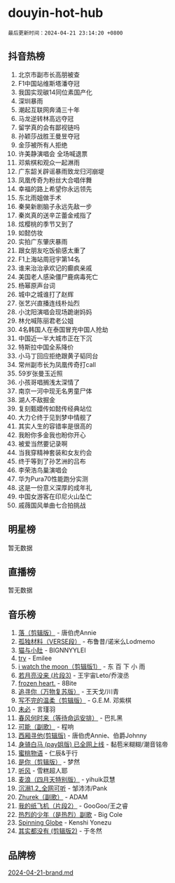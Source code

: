 # douyin-hot-hub

`最后更新时间：2024-04-21 23:14:20 +0800`

## 抖音热榜

1. 北京市副市长高朋被查
1. F1中国站维斯塔潘夺冠
1. 我国实现碳14同位素国产化
1. 深圳暴雨
1. 潮起互联网奔涌三十年
1. 马龙逆转林高远夺冠
1. 留学真的会有鄙视链吗
1. 孙颖莎战胜王曼昱夺冠
1. 金莎被所有人拒绝
1. 许美静演唱会 全场喊退票
1. 邓紫棋和观众一起淋雨
1. 广东韶关辟谣暴雨致龙归河崩堤
1. 凤凰传奇为粉丝大合唱伴舞
1. 幸福的路上希望你永远领先
1. 东北雨姐做手术
1. 秦昊新剧脑子永远先敌一步
1. 秦岚真的送辛芷蕾金戒指了
1. 炫樱桃的季节又到了
1. 如懿仿妆
1. 实拍广东肇庆暴雨
1. 跟女朋友吃饭偷感太重了
1. F1上海站周冠宇第14名
1. 谁来治治承欢记的癫疯亲戚
1. 美国老人感染僵尸鹿病毒死亡
1. 杨幂原声台词
1. 城中之城谁打了赵辉
1. 张艺兴直播连线朴灿烈
1. 小沈阳演唱会现场跪谢妈妈
1. 林允喊陈丽君老公姐
1. 4名韩国人在泰国冒充中国人抢劫
1. 中国近一半大城市正在下沉
1. 特斯拉中国全系降价
1. 小马丁回应拒绝跟黄子韬同台
1. 常州副市长为凤凰传奇打call
1. 59岁张曼玉近照
1. 小孩哥唱搁浅太深情了
1. 南京一河中现无名男童尸体
1. 湖人不敌掘金
1. 复刻甄嬛传如懿传经典站位
1. 大力仑终于见到梦中情舰了
1. 其实人生的容错率是很高的
1. 我盼你多金我也盼你开心
1. 被爱当然要记录啊
1. 当我穿精神套装和女友约会
1. 终于等到了孙艺洲的吕布
1. 李荣浩鸟巢演唱会
1. 华为Pura70性能跑分实测
1. 这是一份意义深厚的成年礼
1. 中国女游客在印尼火山坠亡
1. 戚薇国风单曲七合拍挑战

## 明星榜

暂无数据

## 直播榜

暂无数据

## 音乐榜

1. [落（剪辑版）](https://sf5-hl-cdn-tos.douyinstatic.com/obj/tos-cn-ve-2774/o0h6HvN1BBbli9LtU3i5fQIleBQMF5Cg4TZmmC) - 唐伯虎Annie
1. [孤独材料（VERSE段）](https://sf5-hl-cdn-tos.douyinstatic.com/obj/tos-cn-ve-2774/ocX7glDNHYlwFeYrGQfBZoThtvPWy8tCCEBGKQ) - 布鲁昔/诺米么Lodmemo
1. [猫与小肚](https://sf5-hl-cdn-tos.douyinstatic.com/obj/tos-cn-ve-2774/osZeoClMECgK8DYl6VebABgbchEtPYQjZEnRtd) - BIGNNYYLEI
1. [try](https://sf5-hl-cdn-tos.douyinstatic.com/obj/tos-cn-ve-2774/oMCYLreazYIFEgVb1vQdrJnJTbe8DDfiCA6gKw) - Emilee
1. [i watch the moon（剪辑版1）](https://sf3-cdn-tos.douyinstatic.com/obj/tos-cn-ve-2774/o0I9mSChzHZANMJIEBfkCQzzg6N5WAcVtqft9P) - 东 百 下 小 雨
1. [若月亮没来 (片段3)](https://sf5-hl-cdn-tos.douyinstatic.com/obj/tos-cn-ve-2774/okfyEUsGW1B1ovJi5JiN9IjvAT2lMwA054GoEB) - 王宇宙Leto/乔浚丞
1. [frozen heart.](https://sf27-cdn-tos.douyinstatic.com/obj/tos-cn-ve-2774/oIIWJfyjIACZA9zQMtnJ6hQQhFC4vhCupoRBsO) - 8Bite
1. [追寻你（万物复苏版）](https://sf3-cdn-tos.douyinstatic.com/obj/tos-cn-ve-2774/oYeAZJsbjIDit9APmBg8u6uDUQnHmoCf3gbo74) - 王天戈/川青
1. [写不完的温柔（剪辑版）](https://sf5-hl-cdn-tos.douyinstatic.com/obj/tos-cn-ve-2774/oYBzzZQJ233GfwkemJJffAIWgeIYrjZfWhHTcG) - G.E.M. 邓紫棋
1. [未必](https://sf5-hl-cdn-tos.douyinstatic.com/obj/tos-cn-ve-2774/ogntQMFnKQDZUgTCYuJgfLEtleYZZFxBQqhhFB) - 言瑾羽
1. [春风何时来（等待命运安排）](https://sf3-cdn-tos.douyinstatic.com/obj/tos-cn-ve-2774/oICBNbD3gelMfB4WgiD1KI2jQtXZE2FgHLwtsl) - 巴扎黑
1. [可能（副歌）](https://sf5-hl-cdn-tos.douyinstatic.com/obj/tos-cn-ve-2774/cde1731888894259b333569393c2fb51) - 程响
1. [西厢寻他(剪辑版)](https://sf3-cdn-tos.douyinstatic.com/obj/tos-cn-ve-2774/oUsAVfAQKlRNxEv5qxvIB8o5qmIWUcXbzJKJhw) - 唐伯虎Annie、伯爵Johnny
1. [身骑白马 (pay姐版) 已全网上线](https://sf27-cdn-tos.douyinstatic.com/obj/tos-cn-ve-2774/oQLO5ZgLsFkaDhdIIveF2zUCgfweY0gWaH4AQG) - 黏苞米糊糊/潮音铭帝
1. [蜜桃物语](https://sf5-hl-cdn-tos.douyinstatic.com/obj/tos-cn-ve-2774/oIhOSCZtIACtYU4XQkngiW9kCBfVD1Fz9IYeqL) - 仁辰&于行
1. [是你（剪辑版）](https://sf5-hl-cdn-tos.douyinstatic.com/obj/tos-cn-ve-2774/46019dae783c4c969944217fe1cfafc4) - 梦然
1. [听风](https://sf6-cdn-tos.douyinstatic.com/obj/tos-cn-ve-2774/oAPa3yDDDIZygYzQdBemCAIngcCeEARgbQDtJC) - 雪糕超人耶
1. [麦浪（四月天特别版）](https://sf5-hl-cdn-tos.douyinstatic.com/obj/tos-cn-ve-2774/26f5501a6547411fa3fbedc592fed0ad) - yihuik苡慧
1. [沉溺1.2_全网可听](https://sf3-cdn-tos.douyinstatic.com/obj/tos-cn-ve-2774/ok2QoiBqsWAX9McZmWiI9gAB0EzwD4Xj6yfmtH) - 邹沛沛/Pank
1. [Zhurek（副歌）](https://sf5-hl-cdn-tos.douyinstatic.com/obj/tos-cn-ve-2774/ooQm8FBZQDlf0btEYgVpCcSCQfrdJGBEKZYBGS) - ADAM
1. [我的纸飞机（片段2）](https://sf5-hl-cdn-tos.douyinstatic.com/obj/tos-cn-ve-2774/oM2ZrKcg2CD5AeRB2gkeXOFB1IxAGJdZPazYHf) - GooGoo/王之睿
1. [热烈的少年（是热烈）副歌](https://sf27-cdn-tos.douyinstatic.com/obj/tos-cn-ve-2774/owVNI0CLDAUMtSz6TEYvfFBFL4UDFFhLfgK8fa) - Big Cole
1. [Spinning Globe](https://sf27-cdn-tos.douyinstatic.com/obj/tos-cn-ve-2774/oAYhDobngQZXzvJaWpxueRR0jC4FZDexedXDYA) - Kenshi Yonezu
1. [其实都没有 (剪辑版2)](https://sf3-cdn-tos.douyinstatic.com/obj/tos-cn-ve-2774/oEBNQenHZtBhxYjGgUDQk0BCHTigQafgFlbQ7k) - 于冬然

## 品牌榜

[2024-04-21-brand.md](2024-04-21-brand.md)
